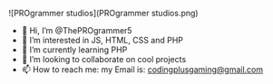 ![PROgrammer studios](PROgrammer studios.png)

- 👋 Hi, I’m @ThePROgrammer5
- 👀 I’m interested in JS, HTML, CSS and PHP
- 🌱 I’m currently learning PHP
- 💞️ I’m looking to collaborate on cool projects
- 📫 How to reach me: my Email is: codingplusgaming@gmail.com

<!---
ThePROgrammer5/ThePROgrammer5 is a ✨ special ✨ repository because its `README.md` (this file) appears on your GitHub profile.
You can click the Preview link to take a look at your changes.
--->
